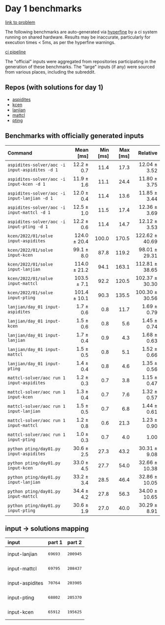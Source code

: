 # Day 1 benchmarks

[link to problem](http://adventofcode.com/2022/day/1)

The following benchmarks are auto-generated via [hyperfine](https://github.com/sharkdp/hyperfine) by a ci system running on shared hardware. Results may be inaccurate, particularly for execution times < 5ms, as per the hyperfine warnings.

[ci pipeline](http://ci.papercode.net:8080/teams/aoc2022/pipelines/aoc-compare-2022)

The "official" inputs were aggregated from repositories participating in the generation of these benchmarks. The "large" inputs (if any) were sourced from various places, including the subreddit.

## Repos (with solutions for day 1)


- [aspidites](https://github.com/aspidites/aoc2022)
- [kcen](https://github.com/kcen/AdventOfCode)
- [lanjian](https://github.com/LanJian/aoc-2022)
- [mattcl](https://github.com/mattcl/aoc2022)
- [pting](https://github.com/pting/aoc2022)

## Benchmarks with officially generated inputs
| Command | Mean [ms] | Min [ms] | Max [ms] | Relative |
|:---|---:|---:|---:|---:|
| `aspidites-solver/aoc -i input-aspidites -d 1` | 12.2 ± 0.7 | 11.4 | 17.3 | 12.04 ± 3.52 |
| `aspidites-solver/aoc -i input-kcen -d 1` | 11.9 ± 1.6 | 11.1 | 24.4 | 11.80 ± 3.75 |
| `aspidites-solver/aoc -i input-lanjian -d 1` | 12.0 ± 0.4 | 11.4 | 13.6 | 11.85 ± 3.44 |
| `aspidites-solver/aoc -i input-mattcl -d 1` | 12.5 ± 1.0 | 11.5 | 17.4 | 12.36 ± 3.69 |
| `aspidites-solver/aoc -i input-pting -d 1` | 12.2 ± 0.6 | 11.4 | 14.7 | 12.12 ± 3.53 |
| `kcen/2022/01/solve input-aspidites` | 124.0 ± 20.4 | 100.0 | 170.5 | 122.62 ± 40.69 |
| `kcen/2022/01/solve input-kcen` | 99.1 ± 8.0 | 87.8 | 119.2 | 98.01 ± 29.31 |
| `kcen/2022/01/solve input-lanjian` | 114.0 ± 21.2 | 94.1 | 163.1 | 112.81 ± 38.65 |
| `kcen/2022/01/solve input-mattcl` | 103.5 ± 7.1 | 92.2 | 120.5 | 102.37 ± 30.30 |
| `kcen/2022/01/solve input-pting` | 101.4 ± 10.1 | 90.3 | 135.5 | 100.30 ± 30.56 |
| `lanjian/day_01 input-aspidites` | 1.7 ± 0.6 | 0.8 | 11.7 | 1.69 ± 0.79 |
| `lanjian/day_01 input-kcen` | 1.5 ± 0.6 | 0.8 | 5.6 | 1.45 ± 0.74 |
| `lanjian/day_01 input-lanjian` | 1.7 ± 0.4 | 0.9 | 4.3 | 1.68 ± 0.63 |
| `lanjian/day_01 input-mattcl` | 1.5 ± 0.5 | 0.8 | 5.1 | 1.52 ± 0.66 |
| `lanjian/day_01 input-pting` | 1.4 ± 0.4 | 0.8 | 4.6 | 1.35 ± 0.56 |
| `mattcl-solver/aoc run 1 input-aspidites` | 1.2 ± 0.3 | 0.7 | 3.8 | 1.15 ± 0.47 |
| `mattcl-solver/aoc run 1 input-kcen` | 1.3 ± 0.4 | 0.7 | 7.6 | 1.32 ± 0.57 |
| `mattcl-solver/aoc run 1 input-lanjian` | 1.5 ± 0.5 | 0.7 | 6.8 | 1.44 ± 0.61 |
| `mattcl-solver/aoc run 1 input-mattcl` | 1.2 ± 0.8 | 0.6 | 21.3 | 1.23 ± 0.90 |
| `mattcl-solver/aoc run 1 input-pting` | 1.0 ± 0.3 | 0.7 | 4.0 | 1.00 |
| `python pting/day01.py input-aspidites` | 30.6 ± 2.5 | 27.3 | 43.2 | 30.31 ± 9.08 |
| `python pting/day01.py input-kcen` | 33.0 ± 4.5 | 27.7 | 54.0 | 32.66 ± 10.38 |
| `python pting/day01.py input-lanjian` | 33.2 ± 3.4 | 28.5 | 46.4 | 32.86 ± 10.05 |
| `python pting/day01.py input-mattcl` | 34.4 ± 4.2 | 27.8 | 56.3 | 34.00 ± 10.65 |
| `python pting/day01.py input-pting` | 30.6 ± 1.9 | 27.0 | 40.0 | 30.29 ± 8.91 |

## input -> solutions mapping
|input|part 1|part 2|
|:---|:---|:---|
|input-lanjian|<pre>69693</pre>|<pre>200945</pre>|
|input-mattcl|<pre>69795</pre>|<pre>208437</pre>|
|input-aspidites|<pre>70764</pre>|<pre>203905</pre>|
|input-pting|<pre>68802</pre>|<pre>205370</pre>|
|input-kcen|<pre>65912</pre>|<pre>195625</pre>|

